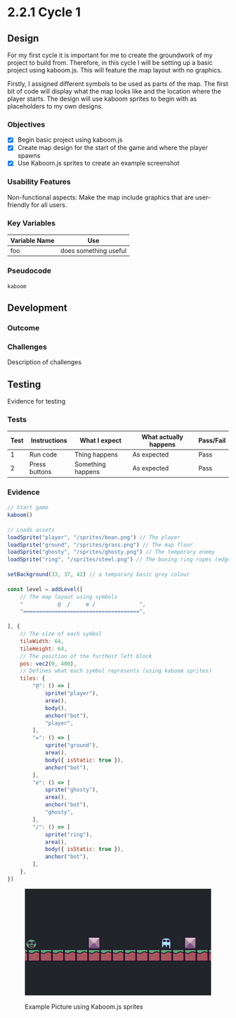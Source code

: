 # 2.2.1 Cycle 1

## Design

For my first cycle it is important for me to create the groundwork of my project to build from. Therefore, in this cycle I will be setting up a basic project using kaboom.js. This will feature the map layout with no graphics.

Firstly, I assigned different symbols to be used as parts of the map. The first bit of code will display  what the map looks like and the location where the player starts. The design will use kaboom sprites to begin with as placeholders to my own designs.

### Objectives

* [x] Begin basic project using kaboom.js
* [x] Create map design for the start of the game and where the player spawns
* [x] Use Kaboom.js sprites to create an example screenshot

### Usability Features

Non-functional aspects: Make the map include graphics that are user-friendly for all users.

### Key Variables

| Variable Name | Use                   |
| ------------- | --------------------- |
| foo           | does something useful |

### Pseudocode

```
kaboom
```

## Development

### Outcome

### Challenges

Description of challenges

## Testing

Evidence for testing

### Tests

| Test | Instructions  | What I expect     | What actually happens | Pass/Fail |
| ---- | ------------- | ----------------- | --------------------- | --------- |
| 1    | Run code      | Thing happens     | As expected           | Pass      |
| 2    | Press buttons | Something happens | As expected           | Pass      |

### Evidence

```javascript
// Start game
kaboom()

// Loads assets
loadSprite("player", "/sprites/bean.png") // The player
loadSprite("ground", "/sprites/grass.png") // The map floor
loadSprite("ghosty", "/sprites/ghosty.png") // The temporary enemy
loadSprite("ring", "/sprites/steel.png") // The boxing ring ropes (edges)

setBackground(33, 37, 42) // a temporary basic grey colour

const level = addLevel([
	// The map layout using symbols
	"           @  /     e /              ",
	"=====================================",

], {
	// The size of each symbol
	tileWidth: 64,
	tileHeight: 64,
	// The position of the furthest left block
	pos: vec2(0, 400),
	// Defines what each symbol represents (using kaboom sprites)
	tiles: {
		"@": () => [
			sprite("player"),
			area(),
			body(),
			anchor("bot"),
			"player",
		],
		"=": () => [
			sprite("ground"),
			area(),
			body({ isStatic: true }),
			anchor("bot"),
		],
		"e": () => [
			sprite("ghosty"),
			area(),
			anchor("bot"),
			"ghosty",
		],
		"/": () => [
			sprite("ring"),
			area(),
			body({ isStatic: true }),
			anchor("bot"),
		],
	},
})
```

<figure><img src="../.gitbook/assets/image (4).png" alt=""><figcaption><p>Example Picture using Kaboom.js sprites</p></figcaption></figure>
